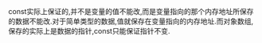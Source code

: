 const实际上保证的,并不是变量的值不能改,而是变量指向的那个内存地址所保存的数据不能改.对于简单类型的数据,值就保存在变量指向的内存地址.而对象数组,保存的实际上是数据的指针,const只能保证指针不变.